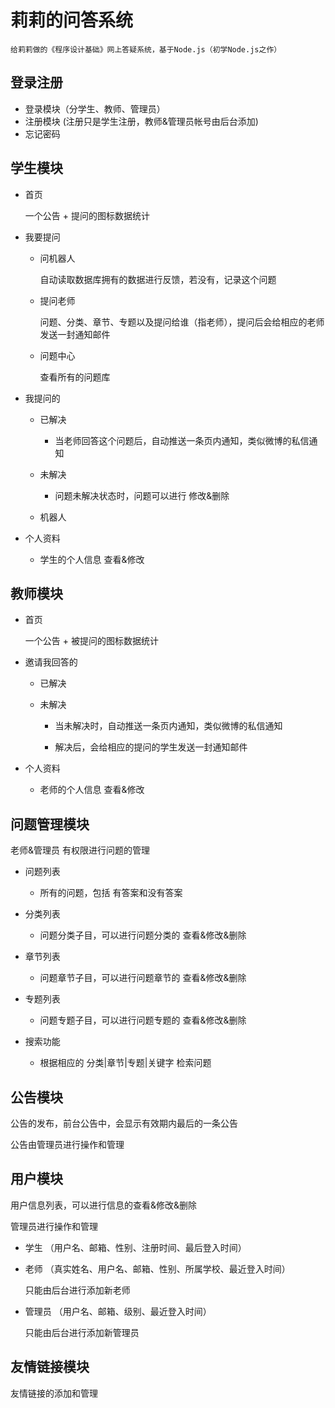 莉莉的问答系统
==============

    给莉莉做的《程序设计基础》网上答疑系统，基于Node.js（初学Node.js之作）

登录注册
--------

   + 登录模块（分学生、教师、管理员）
   + 注册模块 (注册只是学生注册，教师&管理员帐号由后台添加)
   + 忘记密码

学生模块
--------

   + 首页

      一个公告 + 提问的图标数据统计

   + 我要提问

      + 问机器人

         自动读取数据库拥有的数据进行反馈，若没有，记录这个问题

      + 提问老师

         问题、分类、章节、专题以及提问给谁（指老师），提问后会给相应的老师发送一封通知邮件

      + 问题中心

         查看所有的问题库

   + 我提问的

     + 已解决 

       + 当老师回答这个问题后，自动推送一条页内通知，类似微博的私信通知

     + 未解决

       + 问题未解决状态时，问题可以进行 修改&删除

     + 机器人

   + 个人资料

     + 学生的个人信息 查看&修改

教师模块
--------

  + 首页

    一个公告 + 被提问的图标数据统计

  + 邀请我回答的
  
    + 已解决

    + 未解决

      + 当未解决时，自动推送一条页内通知，类似微博的私信通知

      + 解决后，会给相应的提问的学生发送一封通知邮件

  + 个人资料

    + 老师的个人信息 查看&修改


问题管理模块
------------
   
   老师&管理员 有权限进行问题的管理

   + 问题列表
     
     + 所有的问题，包括 有答案和没有答案

   + 分类列表
    
     + 问题分类子目，可以进行问题分类的 查看&修改&删除

   + 章节列表

     + 问题章节子目，可以进行问题章节的 查看&修改&删除

   + 专题列表

     + 问题专题子目，可以进行问题专题的 查看&修改&删除

   + 搜索功能

     + 根据相应的 分类|章节|专题|关键字 检索问题

公告模块
--------

  公告的发布，前台公告中，会显示有效期内最后的一条公告

  公告由管理员进行操作和管理

用户模块
--------

  用户信息列表，可以进行信息的查看&修改&删除

  管理员进行操作和管理

  + 学生 （用户名、邮箱、性别、注册时间、最后登入时间）

  + 老师 （真实姓名、用户名、邮箱、性别、所属学校、最近登入时间）

    只能由后台进行添加新老师

  + 管理员 （用户名、邮箱、级别、最近登入时间）

     只能由后台进行添加新管理员

友情链接模块
------------
  
   友情链接的添加和管理
